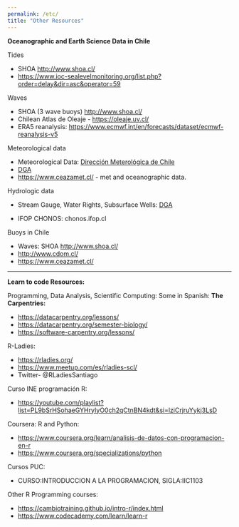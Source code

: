 ```yaml
---
permalink: /etc/
title: "Other Resources"
---
```


**Oceanographic and Earth Science Data in Chile** 

Tides
*   SHOA http://www.shoa.cl/
*   https://www.ioc-sealevelmonitoring.org/list.php?order=delay&dir=asc&operator=59

Waves
*   SHOA (3 wave buoys) http://www.shoa.cl/
*   Chilean Atlas de Oleaje - https://oleaje.uv.cl/
*   ERA5 reanalysis: https://www.ecmwf.int/en/forecasts/dataset/ecmwf-reanalysis-v5

Meteorological data
*   Meteorological Data: [Dirección Meterológica de Chile](https://climatologia.meteochile.gob.cl/application/informacion/buscadorEstaciones)
*   [DGA](dga.mop.gob.cl)
*   https://www.ceazamet.cl/ - met and oceanographic data.

Hydrologic data
*   Stream Gauge, Water Rights, Subsurface Wells: [DGA](dga.mop.gob.cl)
  
*   IFOP CHONOS: chonos.ifop.cl

Buoys in Chile
*  Waves: SHOA http://www.shoa.cl/
*  http://www.cdom.cl/
*  https://www.ceazamet.cl/

*** 

<!---  **Posters, Presentations, etc.** --->

<!--- Bodega Marine Laboratory seminar, 30 August 2023: [[slides here]](../assets/images/seminar_BML_30aug2023_slides.pdf) --->

**Learn to code Resources:**

Programming, Data Analysis, Scientific Computing: Some in Spanish:
**The Carpentries:**
*  https://datacarpentry.org/lessons/
*  https://datacarpentry.org/semester-biology/
*  https://software-carpentry.org/lessons/

R-Ladies:
*  https://rladies.org/ 
*  https://www.meetup.com/es/rladies-scl/
*  Twitter- @RLadiesSantiago

Curso INE programación R:
* https://youtube.com/playlist?list=PL9bSrHSohaeGYHryIyO0ch2qCtnBN4kdt&si=lziCrjruYykj3LsD

Coursera: R and Python:
*  https://www.coursera.org/learn/analisis-de-datos-con-programacion-en-r
*  https://www.coursera.org/specializations/python

Cursos PUC: 
*  CURSO:INTRODUCCION A LA PROGRAMACION, SIGLA:IIC1103

Other R Programming courses:
*  https://cambiotraining.github.io/intro-r/index.html
*  https://www.codecademy.com/learn/learn-r
